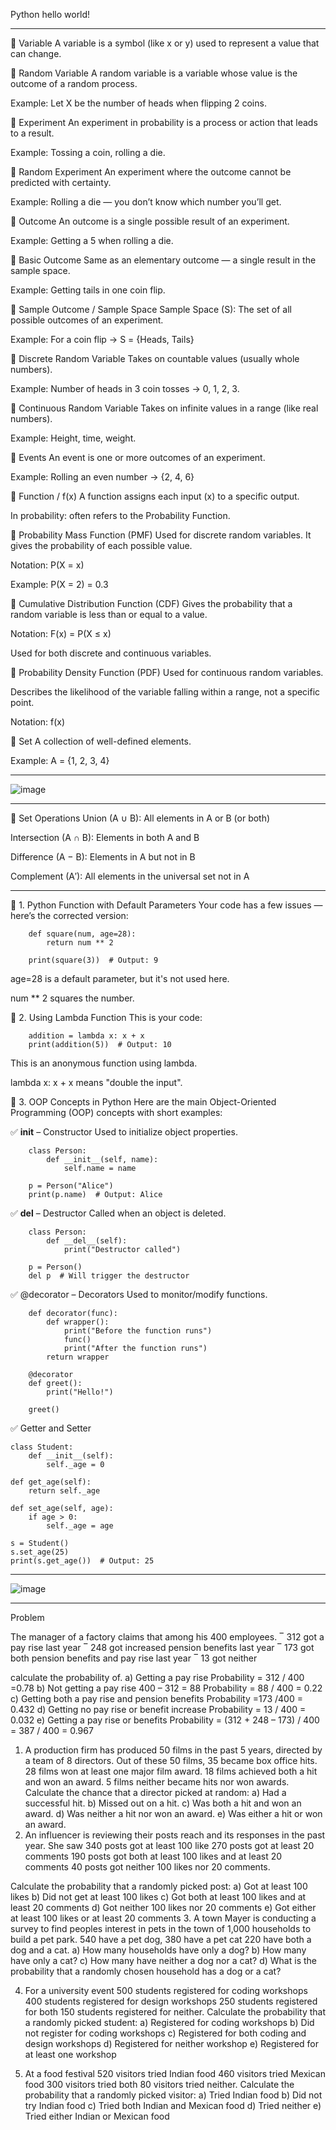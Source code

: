 Python
hello world!

----

🔹 Variable
A variable is a symbol (like x or y) used to represent a value that can change.

🔹 Random Variable
A random variable is a variable whose value is the outcome of a random process.

Example: Let X be the number of heads when flipping 2 coins.

🔹 Experiment
An experiment in probability is a process or action that leads to a result.

Example: Tossing a coin, rolling a die.

🔹 Random Experiment
An experiment where the outcome cannot be predicted with certainty.

Example: Rolling a die — you don’t know which number you’ll get.

🔹 Outcome
An outcome is a single possible result of an experiment.

Example: Getting a 5 when rolling a die.

🔹 Basic Outcome
Same as an elementary outcome — a single result in the sample space.

Example: Getting tails in one coin flip.

🔹 Sample Outcome / Sample Space
Sample Space (S): The set of all possible outcomes of an experiment.

Example: For a coin flip → S = {Heads, Tails}

🔹 Discrete Random Variable
Takes on countable values (usually whole numbers).

Example: Number of heads in 3 coin tosses → 0, 1, 2, 3.

🔹 Continuous Random Variable
Takes on infinite values in a range (like real numbers).

Example: Height, time, weight.

🔹 Events
An event is one or more outcomes of an experiment.

Example: Rolling an even number → {2, 4, 6}

🔹 Function / f(x)
A function assigns each input (x) to a specific output.

In probability: often refers to the Probability Function.

🔹 Probability Mass Function (PMF)
Used for discrete random variables. It gives the probability of each possible value.

Notation: P(X = x)

Example: P(X = 2) = 0.3

🔹 Cumulative Distribution Function (CDF)
Gives the probability that a random variable is less than or equal to a value.

Notation: F(x) = P(X ≤ x)

Used for both discrete and continuous variables.

🔹 Probability Density Function (PDF)
Used for continuous random variables.

Describes the likelihood of the variable falling within a range, not a specific point.

Notation: f(x)

🔹 Set
A collection of well-defined elements.

Example: A = {1, 2, 3, 4}

----

![image](https://github.com/user-attachments/assets/e8ab5b1d-e3aa-4d99-bf1e-840bec76c995)

----

🔹 Set Operations
Union (A ∪ B): All elements in A or B (or both)

Intersection (A ∩ B): Elements in both A and B

Difference (A − B): Elements in A but not in B

Complement (A′): All elements in the universal set not in A

----

🔹 1. Python Function with Default Parameters
Your code has a few issues — here’s the corrected version:

        def square(num, age=28):
            return num ** 2
        
        print(square(3))  # Output: 9
        

age=28 is a default parameter, but it's not used here.

num ** 2 squares the number.

🔹 2. Using Lambda Function
This is your code:


        addition = lambda x: x + x
        print(addition(5))  # Output: 10


This is an anonymous function using lambda.

lambda x: x + x means "double the input".

🔹 3. OOP Concepts in Python
Here are the main Object-Oriented Programming (OOP) concepts with short examples:

✅ __init__ – Constructor
Used to initialize object properties.


        class Person:
            def __init__(self, name):
                self.name = name
        
        p = Person("Alice")
        print(p.name)  # Output: Alice


✅ __del__ – Destructor
Called when an object is deleted.


        class Person:
            def __del__(self):
                print("Destructor called")
        
        p = Person()
        del p  # Will trigger the destructor


✅ @decorator – Decorators
Used to monitor/modify functions.


        def decorator(func):
            def wrapper():
                print("Before the function runs")
                func()
                print("After the function runs")
            return wrapper
        
        @decorator
        def greet():
            print("Hello!")
        
        greet()


✅ Getter and Setter

    class Student:
        def __init__(self):
            self._age = 0

    def get_age(self):
        return self._age

    def set_age(self, age):
        if age > 0:
            self._age = age

    s = Student()
    s.set_age(25)
    print(s.get_age())  # Output: 25

----

![image](https://github.com/user-attachments/assets/dbf62807-2d7b-4f88-ae6e-400ff6dc1a13)



----

Problem 

The manager of a factory claims that among his 400 employees.
‾ 312 got a pay rise last year
‾ 248 got increased pension benefits last year
‾ 173 got both pension benefits and pay rise last year
‾ 13 got neither

calculate the probability of.
a)	Getting a pay rise
Probability = 312 / 400 =0.78
b)	Not getting a pay rise
400 – 312 = 88
Probability = 88 / 400 = 0.22
c)	Getting both a pay rise and pension benefits
Probability =173 /400 = 0.432
d)	Getting no pay rise or benefit increase
Probability = 13 / 400 = 0.032
e)	Getting a pay rise or benefits
Probability = (312 + 248 – 173) / 400
= 387 / 400 = 0.967



1.	A production firm has produced 50 films in the past 5 years, directed by a team of 8 directors. Out of these 50 films, 35 became box office hits. 28 films won at least one major film award. 18 films achieved both a hit and won an award. 5 films neither became hits nor won awards.
Calculate the chance that a director picked at random:
a) Had a successful hit.
b) Missed out on a hit.
c) Was both a hit and won an award.
d) Was neither a hit nor won an award.
e) Was either a hit or won an award.
2.	An influencer is reviewing their posts reach and its responses in the past year. She saw 340 posts got at least 100 like 270 posts got at least 20 comments 190 posts got both at least 100 likes and at least 20 comments 40 posts got neither 100 likes nor 20 comments.

Calculate the probability that a randomly picked post:
a) Got at least 100 likes
b) Did not get at least 100 likes
c) Got both at least 100 likes and at least 20 comments
d) Got neither 100 likes nor 20 comments
e) Got either at least 100 likes or at least 20 comments
3.	A town Mayer is conducting a survey to find peoples interest in pets in the town of 1,000 households to build a pet park. 540 have a pet dog, 380 have a pet cat 220 have both a dog and a cat.
a) How many households have only a dog?
b) How many have only a cat?
c) How many have neither a dog nor a cat?
d) What is the probability that a randomly chosen household has a dog or a cat?

4.	For a university event 500 students registered for coding workshops 400 students registered for design workshops 250 students registered for both 150 students registered for neither.
Calculate the probability that a randomly picked student:
a) Registered for coding workshops
b) Did not register for coding workshops
c) Registered for both coding and design workshops
d) Registered for neither workshop
e) Registered for at least one workshop


5.	At a food festival 520 visitors tried Indian food 460 visitors tried Mexican food 300 visitors tried both 80 visitors tried neither.
Calculate the probability that a randomly picked visitor:
a) Tried Indian food
b) Did not try Indian food
c) Tried both Indian and Mexican food
d) Tried neither
e) Tried either Indian or Mexican food
